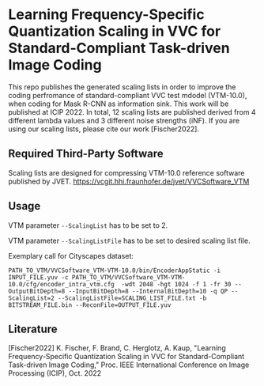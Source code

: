 # Learning Frequency-Specific Quantization Scaling in VVC for Standard-Compliant Task-driven Image Coding
This repo publishes the generated scaling lists in order to improve the coding perfromance of standard-compliant VVC test mdodel (VTM-10.0), when coding for Mask R-CNN as information sink. This work will be published at ICIP 2022. In total, 12 scaling lists are published derived from 4 different lambda values and 3 different noise strengths (iNF). If you are using our scaling lists, please cite our work [Fischer2022].

## Required Third-Party Software
Scaling lists are designed for compressing VTM-10.0 reference software published by JVET.
https://vcgit.hhi.fraunhofer.de/jvet/VVCSoftware_VTM

## Usage
VTM parameter `--ScalingList` has to be set to 2.

VTM parameter `--ScalingListFile` has to be set to desired scaling list file.

Exemplary call for Cityscapes dataset:

    PATH_TO_VTM/VVCSoftware_VTM-VTM-10.0/bin/EncoderAppStatic -i INPUT_FILE.yuv -c PATH_TO_VTM/VVCSoftware_VTM-VTM-10.0/cfg/encoder_intra_vtm.cfg  -wdt 2048 -hgt 1024 -f 1 -fr 30 --OutputBitDepth=8 --InputBitDepth=8 --InternalBitDepth=10 -q QP --ScalingList=2 --ScalingListFile=SCALING_LIST_FILE.txt -b BITSTREAM_FILE.bin --ReconFile=OUTPUT_FILE.yuv 


## Literature
[Fischer2022] K. Fischer, F. Brand, C. Herglotz, A. Kaup, "Learning Frequency-Specific Quantization Scaling in VVC for Standard-Compliant Task-driven Image Coding," Proc. IEEE International Conference on Image Processing (ICIP), Oct. 2022
